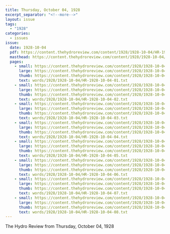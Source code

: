 ```yaml
---
title: Thursday, October 04, 1928
excerpt_separator: "<!--more-->"
layout: issue
tags:
  - "1928"
categories:
  - issues
issue:
  date: 1928-10-04
  pdf: https://content.thehydroreview.com/content/1928/1928-10-04/HR-1928-10-04.pdf
  masthead: https://content.thehydroreview.com/content/1928/1928-10-04/masthead/HR-1928-10-04.jpg
  pages:
    - small: https://content.thehydroreview.com/content/1928/1928-10-04/small/HR-1928-10-04-01.jpg
      large: https://content.thehydroreview.com/content/1928/1928-10-04/large/HR-1928-10-04-01.jpg
      thumb: https://content.thehydroreview.com/content/1928/1928-10-04/thumbnails/HR-1928-10-04-01.jpg
      text: words/1928/1928-10-04/HR-1928-10-04-01.txt
    - small: https://content.thehydroreview.com/content/1928/1928-10-04/small/HR-1928-10-04-02.jpg
      large: https://content.thehydroreview.com/content/1928/1928-10-04/large/HR-1928-10-04-02.jpg
      thumb: https://content.thehydroreview.com/content/1928/1928-10-04/thumbnails/HR-1928-10-04-02.jpg
      text: words/1928/1928-10-04/HR-1928-10-04-02.txt
    - small: https://content.thehydroreview.com/content/1928/1928-10-04/small/HR-1928-10-04-03.jpg
      large: https://content.thehydroreview.com/content/1928/1928-10-04/large/HR-1928-10-04-03.jpg
      thumb: https://content.thehydroreview.com/content/1928/1928-10-04/thumbnails/HR-1928-10-04-03.jpg
      text: words/1928/1928-10-04/HR-1928-10-04-03.txt
    - small: https://content.thehydroreview.com/content/1928/1928-10-04/small/HR-1928-10-04-04.jpg
      large: https://content.thehydroreview.com/content/1928/1928-10-04/large/HR-1928-10-04-04.jpg
      thumb: https://content.thehydroreview.com/content/1928/1928-10-04/thumbnails/HR-1928-10-04-04.jpg
      text: words/1928/1928-10-04/HR-1928-10-04-04.txt
    - small: https://content.thehydroreview.com/content/1928/1928-10-04/small/HR-1928-10-04-05.jpg
      large: https://content.thehydroreview.com/content/1928/1928-10-04/large/HR-1928-10-04-05.jpg
      thumb: https://content.thehydroreview.com/content/1928/1928-10-04/thumbnails/HR-1928-10-04-05.jpg
      text: words/1928/1928-10-04/HR-1928-10-04-05.txt
    - small: https://content.thehydroreview.com/content/1928/1928-10-04/small/HR-1928-10-04-06.jpg
      large: https://content.thehydroreview.com/content/1928/1928-10-04/large/HR-1928-10-04-06.jpg
      thumb: https://content.thehydroreview.com/content/1928/1928-10-04/thumbnails/HR-1928-10-04-06.jpg
      text: words/1928/1928-10-04/HR-1928-10-04-06.txt
    - small: https://content.thehydroreview.com/content/1928/1928-10-04/small/HR-1928-10-04-07.jpg
      large: https://content.thehydroreview.com/content/1928/1928-10-04/large/HR-1928-10-04-07.jpg
      thumb: https://content.thehydroreview.com/content/1928/1928-10-04/thumbnails/HR-1928-10-04-07.jpg
      text: words/1928/1928-10-04/HR-1928-10-04-07.txt
    - small: https://content.thehydroreview.com/content/1928/1928-10-04/small/HR-1928-10-04-08.jpg
      large: https://content.thehydroreview.com/content/1928/1928-10-04/large/HR-1928-10-04-08.jpg
      thumb: https://content.thehydroreview.com/content/1928/1928-10-04/thumbnails/HR-1928-10-04-08.jpg
      text: words/1928/1928-10-04/HR-1928-10-04-08.txt
---
```


The Hydro Review from Thursday, October 04, 1928

<!--more-->

